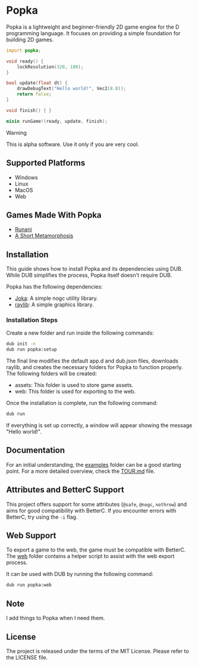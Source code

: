 # Popka

Popka is a lightweight and beginner-friendly 2D game engine for the D programming language.
It focuses on providing a simple foundation for building 2D games.

```d
import popka;

void ready() {
    lockResolution(320, 180);
}

bool update(float dt) {
    drawDebugText("Hello world!", Vec2(8.0));
    return false;
}

void finish() { }

mixin runGame!(ready, update, finish);
```

> [!WARNING]  
> This is alpha software. Use it only if you are very cool.

## Supported Platforms

* Windows
* Linux
* MacOS
* Web

## Games Made With Popka

* [Runani](https://kapendev.itch.io/runani)
* [A Short Metamorphosis](https://kapendev.itch.io/a-short-metamorphosis)

## Installation

This guide shows how to install Popka and its dependencies using DUB.
While DUB simplifies the process, Popka itself doesn't require DUB.

Popka has the following dependencies:

* [Joka](https://github.com/Kapendev/joka): A simple nogc utility library.
* [raylib](https://github.com/raysan5/raylib): A simple graphics library.

### Installation Steps

Create a new folder and run inside the following commands:

```bash
dub init -n
dub run popka:setup
```

The final line modifies the default app.d and dub.json files, downloads raylib, and creates the necessary folders for Popka to function properly. The following folders will be created:

* assets: This folder is used to store game assets.
* web: This folder is used for exporting to the web.

Once the installation is complete, run the following command:

```bash
dub run
```

If everything is set up correctly, a window will appear showing the message "Hello world!".

## Documentation

For an initial understanding, the [examples](examples) folder can be a good starting point.
For a more detailed overview, check the [TOUR.md](TOUR.md) file.

## Attributes and BetterC Support

This project offers support for some attributes (`@safe`, `@nogc`, `nothrow`) and aims for good compatibility with BetterC.
If you encounter errors with BetterC, try using the `-i` flag.

## Web Support

To export a game to the web, the game must be compatible with BetterC.
The [web](web) folder contains a helper script to assist with the web export process.

It can be used with DUB by running the following command:

```bash
dub run popka:web
```

## Note

I add things to Popka when I need them.

## License

The project is released under the terms of the MIT License.
Please refer to the LICENSE file.

